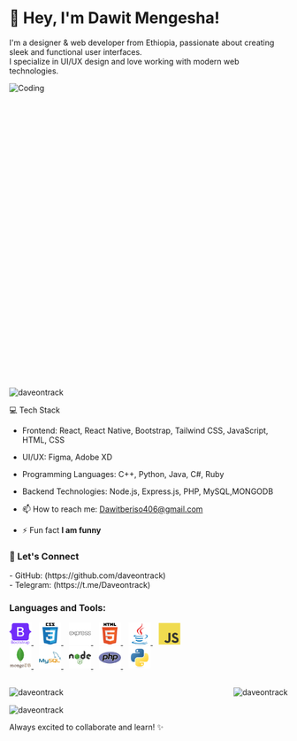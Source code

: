 #  👋 Hey, I'm Dawit Mengesha!  

I'm a designer & web developer from Ethiopia, passionate about creating sleek and functional user interfaces.<br> 
I specialize in UI/UX design and love working with modern web technologies.</h3>

<img align="right" alt ="Coding " width="550" height="550" src="https://media.tenor.com/BqbIhT4Mb7cAAAAM/programmer-rounded-edges.gif">
<p align="left"> <img src="https://komarev.com/ghpvc/?username=daveontrack&label=Profile%20views&color=0e75b6&style=flat" alt="daveontrack" /> </p>

 💻 Tech Stack  
- Frontend:  React, React Native, Bootstrap, Tailwind CSS, JavaScript, HTML, CSS  
- UI/UX: Figma, Adobe XD
- Programming Languages: C++, Python, Java, C#, Ruby  
- Backend Technologies: Node.js, Express.js, PHP, MySQL,MONGODB 

- 📫 How to reach me: Dawitberiso406@gmail.com

- ⚡ Fun fact **I am funny**

<h3 align="left">🚀 Let's Connect </h3> 
- GitHub: (https://github.com/daveontrack) <br> 
- Telegram: (https://t.me/Daveontrack)  

<h3 align="left">Languages and Tools:</h3>

<div>
  <a href="https://getbootstrap.com" target="_blank" rel="noreferrer" style="margin-right: 10px;"> 
    <img src="https://raw.githubusercontent.com/devicons/devicon/master/icons/bootstrap/bootstrap-plain-wordmark.svg" alt="bootstrap" width="40" height="40"/> 
  </a>
  <a href="https://www.w3schools.com/css/" target="_blank" rel="noreferrer" style="margin-right: 10px;"> 
    <img src="https://raw.githubusercontent.com/devicons/devicon/master/icons/css3/css3-original-wordmark.svg" alt="css3" width="40" height="40"/> 
  </a>
  <a href="https://expressjs.com" target="_blank" rel="noreferrer" style="margin-right: 10px;"> 
    <img src="https://raw.githubusercontent.com/devicons/devicon/master/icons/express/express-original-wordmark.svg" alt="express" width="40" height="40"/> 
  </a>
  <a href="https://www.w3.org/html/" target="_blank" rel="noreferrer" style="margin-right: 10px;"> 
    <img src="https://raw.githubusercontent.com/devicons/devicon/master/icons/html5/html5-original-wordmark.svg" alt="html5" width="40" height="40"/> 
  </a>
  <a href="https://www.java.com" target="_blank" rel="noreferrer" style="margin-right: 10px;"> 
    <img src="https://raw.githubusercontent.com/devicons/devicon/master/icons/java/java-original.svg" alt="java" width="40" height="40"/> 
  </a> 
  <a href="https://developer.mozilla.org/en-US/docs/Web/JavaScript" target="_blank" rel="noreferrer" style="margin-right: 10px;"> 
    <img src="https://raw.githubusercontent.com/devicons/devicon/master/icons/javascript/javascript-original.svg" alt="javascript" width="40" height="40"/> 
  </a>
</div>

<div>
  <a href="https://www.mongodb.com/" target="_blank" rel="noreferrer" style="margin-right: 10px;"> 
    <img src="https://raw.githubusercontent.com/devicons/devicon/master/icons/mongodb/mongodb-original-wordmark.svg" alt="mongodb" width="40" height="40"/> 
  </a>
  <a href="https://www.mysql.com/" target="_blank" rel="noreferrer" style="margin-right: 10px;"> 
    <img src="https://raw.githubusercontent.com/devicons/devicon/master/icons/mysql/mysql-original-wordmark.svg" alt="mysql" width="40" height="40"/> 
  </a>
  <a href="https://nodejs.org" target="_blank" rel="noreferrer" style="margin-right: 10px;"> 
    <img src="https://raw.githubusercontent.com/devicons/devicon/master/icons/nodejs/nodejs-original-wordmark.svg" alt="nodejs" width="40" height="40"/> 
  </a>
  <a href="https://www.php.net" target="_blank" rel="noreferrer" style="margin-right: 10px;"> 
    <img src="https://raw.githubusercontent.com/devicons/devicon/master/icons/php/php-original.svg" alt="php" width="40" height="40"/> 
  </a> 
  <a href="https://www.python.org" target="_blank" rel="noreferrer" style="margin-right: 10px;"> 
    <img src="https://raw.githubusercontent.com/devicons/devicon/master/icons/python/python-original.svg" alt="python" width="40" height="40"/> 
  </a>
</div>
<br>

<p><img align="left" src="https://github-readme-stats.vercel.app/api/top-langs?username=daveontrack&show_icons=true&locale=en&layout=compact" alt="daveontrack" /></p>

<p>&nbsp;<img align="right" src="https://github-readme-stats.vercel.app/api?username=daveontrack&show_icons=true&locale=en" alt="daveontrack" /></p>

<p><img align="center" src="https://github-readme-streak-stats.herokuapp.com/?user=daveontrack&" alt="daveontrack" /></p>

Always excited to collaborate and learn! ✨  
